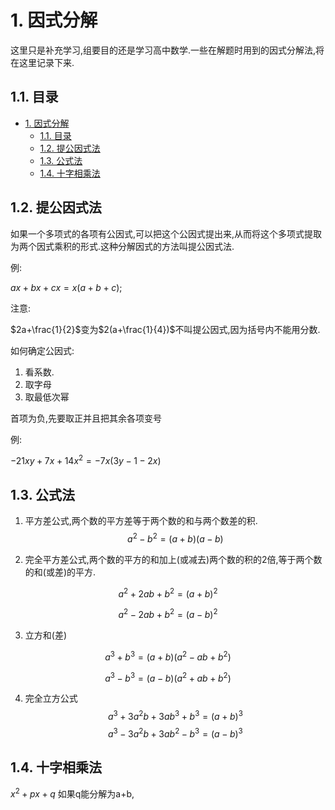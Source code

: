 # 1. 因式分解

这里只是补充学习,组要目的还是学习高中数学.一些在解题时用到的因式分解法,将在这里记录下来.

## 1.1. 目录
<!-- TOC -->

- [1. 因式分解](#1-因式分解)
  - [1.1. 目录](#11-目录)
  - [1.2. 提公因式法](#12-提公因式法)
  - [1.3. 公式法](#13-公式法)
  - [1.4. 十字相乘法](#14-十字相乘法)

<!-- /TOC -->
## 1.2. 提公因式法

如果一个多项式的各项有公因式,可以把这个公因式提出来,从而将这个多项式提取为两个因式乘积的形式.这种分解因式的方法叫提公因式法.

例:

$ax+bx+cx=x(a+b+c);$

注意:

$2a+\frac{1}{2}$变为$2(a+\frac{1}{4})$不叫提公因式,因为括号内不能用分数.

如何确定公因式:

1. 看系数.
2. 取字母
3. 取最低次幂

首项为负,先要取正并且把其余各项变号

例:

$-21xy+7x+14x^2=-7x(3y-1-2x)$

## 1.3. 公式法

1. 平方差公式,两个数的平方差等于两个数的和与两个数差的积.
$$a^2-b^2=(a+b)(a-b)$$

2. 完全平方差公式,两个数的平方的和加上(或减去)两个数的积的2倍,等于两个数的和(或差)的平方.

$$a^2+2ab+b^2=(a+b)^2$$

$$a^2-2ab+b^2=(a-b)^2$$

3. 立方和(差)

$$a^3+b^3=(a+b)(a^2-ab+b^2)$$

$$a^3-b^3=(a-b)(a^2+ab+b^2)$$

4. 完全立方公式
$$a^3+3a^2b+3ab^3+b^3=(a+b)^3$$
$$a^3-3a^2b+3ab^2-b^3=(a-b)^3$$

## 1.4. 十字相乘法

$x^2+px+q$
如果q能分解为a+b,

